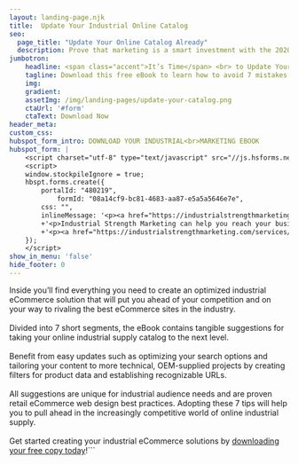 ```yaml
---
layout: landing-page.njk
title:  Update Your Industrial Online Catalog
seo:
  page_title: "Update Your Online Catalog Already"
  description: Prove that marketing is a smart investment with the 2020 Industrial Marketing Budget Guide.
jumbotron:
    headline: <span class="accent">It’s Time</span> <br> to Update Your Online <span class="accent">Industrial Catalog</span>
    tagline: Download this free eBook to learn how to avoid 7 mistakes often found in an outdated eCommerce system that are costing you sales.
    img:
    gradient:
    assetImg: /img/landing-pages/update-your-catalog.png
    ctaUrl: '#form'
    ctaText: Download Now
header_meta: 
custom_css:
hubspot_form_intro: DOWNLOAD YOUR INDUSTRIAL<br>MARKETING EBOOK
hubspot_form: |
    <script charset="utf-8" type="text/javascript" src="//js.hsforms.net/forms/v2.js"></script>
    <script>
    window.stockpileIgnore = true;
    hbspt.forms.create({
        portalId: "480219",
        	formId: "08a14cf9-bc81-4683-aa87-e5a5a5646e7e",
        css: "",
        inlineMessage: '<p><a href="https://industrialstrengthmarketing.com/downloads/pdf/Update-Your-Catalog.pdf" rel="noopener" class="btn btn-default">Download the Ebook</a></p>'
        +'<p>Industrial Strength Marketing can help you reach your business goals</p>'
        +'<p><a href="https://industrialstrengthmarketing.com/services/" rel="nofollow noopener" class="btn btn-default">See Our Capabilities</a></p>'
    });
    </script>
show_in_menu: 'false'
hide_footer: 0
---
```


Inside you’ll find everything you need to create an optimized industrial eCommerce solution that will put you ahead of your competition and on your way to rivaling the best eCommerce sites in the industry.
<br>
<br>
Divided into 7 short segments, the eBook contains tangible suggestions for taking your online industrial supply catalog to the next level.
<br>
<br>Benefit from easy updates such as optimizing your search options and tailoring your content to more technical, OEM-supplied projects by creating filters for product data and establishing recognizable URLs.
<br>
<br>All suggestions are unique for industrial audience needs and are proven retail eCommerce web design best practices. Adopting these 7 tips will help you to pull ahead in the increasingly competitive world of online industrial supply.
<br>
<br>
Get started creating your industrial eCommerce solutions by <a href="#form" class="teal-link"> downloading your free copy today</a>!```